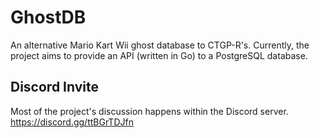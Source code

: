 # GhostDB
An alternative Mario Kart Wii ghost database to CTGP-R's.
Currently, the project aims to provide an API (written in Go) to a PostgreSQL database.

## Discord Invite
Most of the project's discussion happens within the Discord server.
https://discord.gg/ttBGrTDJfn
